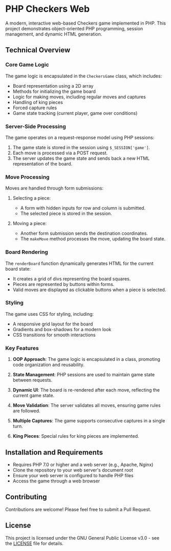 # PHP Checkers Web

A modern, interactive web-based Checkers game implemented in PHP. This project demonstrates object-oriented PHP programming, session management, and dynamic HTML generation.

## Technical Overview

### Core Game Logic

The game logic is encapsulated in the `CheckersGame` class, which includes:

- Board representation using a 2D array
- Methods for initializing the game board
- Logic for making moves, including regular moves and captures
- Handling of king pieces
- Forced capture rules
- Game state tracking (current player, game over conditions)

### Server-Side Processing

The game operates on a request-response model using PHP sessions:

1. The game state is stored in the session using `$_SESSION['game']`.
2. Each move is processed via a POST request.
3. The server updates the game state and sends back a new HTML representation of the board.

### Move Processing

Moves are handled through form submissions:

1. Selecting a piece:
   - A form with hidden inputs for row and column is submitted.
   - The selected piece is stored in the session.

2. Moving a piece:
   - Another form submission sends the destination coordinates.
   - The `makeMove` method processes the move, updating the board state.

### Board Rendering

The `renderBoard` function dynamically generates HTML for the current board state:

- It creates a grid of divs representing the board squares.
- Pieces are represented by buttons within forms.
- Valid moves are displayed as clickable buttons when a piece is selected.

### Styling

The game uses CSS for styling, including:

- A responsive grid layout for the board
- Gradients and box-shadows for a modern look
- CSS transitions for smooth interactions

### Key Features

1. **OOP Approach**: The game logic is encapsulated in a class, promoting code organization and reusability.

2. **State Management**: PHP sessions are used to maintain game state between requests.

3. **Dynamic UI**: The board is re-rendered after each move, reflecting the current game state.

4. **Move Validation**: The server validates all moves, ensuring game rules are followed.

5. **Multiple Captures**: The game supports consecutive captures in a single turn.

6. **King Pieces**: Special rules for king pieces are implemented.

## Installation and Requirements

- Requires PHP 7.0 or higher and a web server (e.g., Apache, Nginx)
- Clone the repository to your web server's document root
- Ensure your web server is configured to handle PHP files
- Access the game through a web browser

## Contributing

Contributions are welcome! Please feel free to submit a Pull Request.

## License

This project is licensed under the GNU General Public License v3.0 - see the [LICENSE](LICENSE) file for details.
